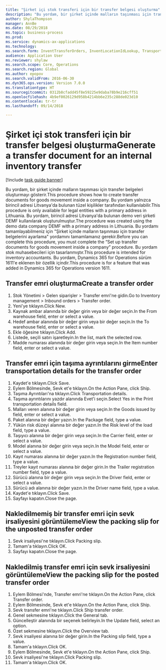 ```yaml
--- 
title: "Şirket içi stok transferi için bir transfer belgesi oluşturma"
description: "Bu yordam, bir şirket içinde malların taşınması için transfer belgeleri oluşturmayı gösterir."
author: ShylaThompson
manager: AnnBe
ms.date: 08/29/2018
ms.topic: business-process
ms.prod: 
ms.service: dynamics-ax-applications
ms.technology: 
ms.search.form: InventTransferOrders, InventLocationIdLookup, TransportationDocument, HcmWorkerLookUp, SrsReportViewerForm, InventTransferParmShip
audience: Application User
ms.reviewer: shylaw
ms.search.scope: Core, Operations
ms.search.region: Global
ms.author: epopov
ms.search.validFrom: 2016-06-30
ms.dyn365.ops.version: Version 7.0.0
ms.translationtype: HT
ms.sourcegitcommit: 0312b8cfadd45f8e59225e9daba78b9e216cff51
ms.openlocfilehash: 4b9ef0026129d958b4214bb6e235c288de023d10
ms.contentlocale: tr-tr
ms.lasthandoff: 09/14/2018

---
```

# <a name="generate-a-transfer-document-for-an-internal-inventory-transfer"></a><span data-ttu-id="85932-103">Şirket içi stok transferi için bir transfer belgesi oluşturma</span><span class="sxs-lookup"><span data-stu-id="85932-103">Generate a transfer document for an internal inventory transfer</span></span>

[!include [task guide banner](../../includes/task-guide-banner.md)]

<span data-ttu-id="85932-104">Bu yordam, bir şirket içinde malların taşınması için transfer belgeleri oluşturmayı gösterir.</span><span class="sxs-lookup"><span data-stu-id="85932-104">This procedure shows how to create transfer documents for goods movement inside a company.</span></span> <span data-ttu-id="85932-105">Bu yordam yalnızca birincil adresi Litvanya'da bulunan tüzel kişilikler tarafından kullanılabilir.</span><span class="sxs-lookup"><span data-stu-id="85932-105">This procedure is only available for legal entities with a primary address in Lithuania.</span></span> <span data-ttu-id="85932-106">Bu yordam, birincil adresi Litvanya'da bulunan demo veri şirketi DEMF kullanılarak oluşturulmuştur.</span><span class="sxs-lookup"><span data-stu-id="85932-106">The procedure was created using the demo data company DEMF with a primary address in Lithuania.</span></span> <span data-ttu-id="85932-107">Bu yordamı tamamlayabilmeniz için "Şirket içinde malların taşınması için transfer belgelerini ayarlama" yordamını tamamlamanız gerekir.</span><span class="sxs-lookup"><span data-stu-id="85932-107">Before you can complete this procedure, you must complete the “Set up transfer documents for goods movement inside a company” procedure.</span></span> <span data-ttu-id="85932-108">Bu yordam stok muhasebecileri için tasarlanmıştır.</span><span class="sxs-lookup"><span data-stu-id="85932-108">This procedure is intended for inventory accountants.</span></span> <span data-ttu-id="85932-109">Bu yordam, Dynamics 365 for Operations sürüm 1611'e eklenen bir özellik içindir.</span><span class="sxs-lookup"><span data-stu-id="85932-109">This procedure is for a feature that was added in Dynamics 365 for Operations version 1611.</span></span>


## <a name="create-a-transfer-order"></a><span data-ttu-id="85932-110">Transfer emri oluşturma</span><span class="sxs-lookup"><span data-stu-id="85932-110">Create a transfer order</span></span>
1. <span data-ttu-id="85932-111">Stok Yönetimi > Gelen siparişler > Transfer emri'ne gidin.</span><span class="sxs-lookup"><span data-stu-id="85932-111">Go to Inventory management > Inbound orders > Transfer order.</span></span>
2. <span data-ttu-id="85932-112">Yeni'ye tıklayın.</span><span class="sxs-lookup"><span data-stu-id="85932-112">Click New.</span></span>
3. <span data-ttu-id="85932-113">Kaynak ambar alanında bir değer girin veya bir değer seçin.</span><span class="sxs-lookup"><span data-stu-id="85932-113">In the From warehouse field, enter or select a value.</span></span>
4. <span data-ttu-id="85932-114">Hedef ambar alanında bir değer girin veya bir değer seçin.</span><span class="sxs-lookup"><span data-stu-id="85932-114">In the To warehouse field, enter or select a value.</span></span>
5. <span data-ttu-id="85932-115">Ekle öğesine tıklayın.</span><span class="sxs-lookup"><span data-stu-id="85932-115">Click Add.</span></span>
6. <span data-ttu-id="85932-116">Listede, seçili satırı işaretleyin.</span><span class="sxs-lookup"><span data-stu-id="85932-116">In the list, mark the selected row.</span></span>
7. <span data-ttu-id="85932-117">Madde numarası alanında bir değer girin veya seçin.</span><span class="sxs-lookup"><span data-stu-id="85932-117">In the Item number field, enter or select a value.</span></span>

## <a name="enter-transportation-details-for-the-transfer-order"></a><span data-ttu-id="85932-118">Transfer emri için taşıma ayrıntılarını girme</span><span class="sxs-lookup"><span data-stu-id="85932-118">Enter transportation details for the transfer order</span></span>
1. <span data-ttu-id="85932-119">Kaydet'e tıklayın.</span><span class="sxs-lookup"><span data-stu-id="85932-119">Click Save.</span></span>
2. <span data-ttu-id="85932-120">Eylem Bölmesinde, Sevk et'e tıklayın.</span><span class="sxs-lookup"><span data-stu-id="85932-120">On the Action Pane, click Ship.</span></span>
3. <span data-ttu-id="85932-121">Taşıma Ayrıntıları'na tıklayın.</span><span class="sxs-lookup"><span data-stu-id="85932-121">Click Transportation details.</span></span>
4. <span data-ttu-id="85932-122">Taşıma ayrıntılarını yazdır alanında Evet'i seçin.</span><span class="sxs-lookup"><span data-stu-id="85932-122">Select Yes in the Print transportation details field.</span></span>
5. <span data-ttu-id="85932-123">Malları veren alanına bir değer girin veya seçin.</span><span class="sxs-lookup"><span data-stu-id="85932-123">In the Goods issued by field, enter or select a value.</span></span>
6. <span data-ttu-id="85932-124">Paket alanına bir değer yazın.</span><span class="sxs-lookup"><span data-stu-id="85932-124">In the Package field, type a value.</span></span>
7. <span data-ttu-id="85932-125">Yükün risk düzeyi alanına bir değer yazın.</span><span class="sxs-lookup"><span data-stu-id="85932-125">In the Risk level of the load field, type a value.</span></span>
8. <span data-ttu-id="85932-126">Taşıyıcı alanına bir değer girin veya seçin.</span><span class="sxs-lookup"><span data-stu-id="85932-126">In the Carrier field, enter or select a value.</span></span>
9. <span data-ttu-id="85932-127">Model alanına bir değer girin veya seçin.</span><span class="sxs-lookup"><span data-stu-id="85932-127">In the Model field, enter or select a value.</span></span>
10. <span data-ttu-id="85932-128">Kayıt numarası alanına bir değer yazın.</span><span class="sxs-lookup"><span data-stu-id="85932-128">In the Registration number field, type a value.</span></span>
11. <span data-ttu-id="85932-129">Treyler kayıt numarası alanına bir değer girin.</span><span class="sxs-lookup"><span data-stu-id="85932-129">In the Trailer registration number field, type a value.</span></span>
12. <span data-ttu-id="85932-130">Sürücü alanına bir değer girin veya seçin.</span><span class="sxs-lookup"><span data-stu-id="85932-130">In the Driver field, enter or select a value.</span></span>
13. <span data-ttu-id="85932-131">Sürücü adı alanına bir değer yazın.</span><span class="sxs-lookup"><span data-stu-id="85932-131">In the Driver name field, type a value.</span></span>
14. <span data-ttu-id="85932-132">Kaydet'e tıklayın.</span><span class="sxs-lookup"><span data-stu-id="85932-132">Click Save.</span></span>
15. <span data-ttu-id="85932-133">Sayfayı kapatın.</span><span class="sxs-lookup"><span data-stu-id="85932-133">Close the page.</span></span>

## <a name="view-the-packing-slip-for-the-unposted-transfer-order"></a><span data-ttu-id="85932-134">Nakledilmemiş bir transfer emri için sevk irsaliyesini görüntüleme</span><span class="sxs-lookup"><span data-stu-id="85932-134">View the packing slip for the unposted transfer order</span></span>
1. <span data-ttu-id="85932-135">Sevk irsaliyesi'ne tıklayın.</span><span class="sxs-lookup"><span data-stu-id="85932-135">Click Packing slip.</span></span>
2. <span data-ttu-id="85932-136">Tamam'a tıklayın.</span><span class="sxs-lookup"><span data-stu-id="85932-136">Click OK.</span></span>
3. <span data-ttu-id="85932-137">Sayfayı kapatın.</span><span class="sxs-lookup"><span data-stu-id="85932-137">Close the page.</span></span>

## <a name="view-the-packing-slip-for-the-posted-transfer-order"></a><span data-ttu-id="85932-138">Nakledilmiş transfer emri için sevk irsaliyesini görüntüleme</span><span class="sxs-lookup"><span data-stu-id="85932-138">View the packing slip for the posted transfer order</span></span>
1. <span data-ttu-id="85932-139">Eylem Bölmesi'nde, Transfer emri'ne tıklayın.</span><span class="sxs-lookup"><span data-stu-id="85932-139">On the Action Pane, click Transfer order.</span></span>
2. <span data-ttu-id="85932-140">Eylem Bölmesinde, Sevk et'e tıklayın.</span><span class="sxs-lookup"><span data-stu-id="85932-140">On the Action Pane, click Ship.</span></span>
3. <span data-ttu-id="85932-141">Sevk transfer emri'ne tıklayın.</span><span class="sxs-lookup"><span data-stu-id="85932-141">Click Ship transfer order.</span></span>
4. <span data-ttu-id="85932-142">Genel sekmesine tıklayın.</span><span class="sxs-lookup"><span data-stu-id="85932-142">Click the General tab.</span></span>
5. <span data-ttu-id="85932-143">Güncelleştir alanında bir seçenek belirleyin.</span><span class="sxs-lookup"><span data-stu-id="85932-143">In the Update field, select an option.</span></span>
6. <span data-ttu-id="85932-144">Özet sekmesine tıklayın.</span><span class="sxs-lookup"><span data-stu-id="85932-144">Click the Overview tab.</span></span>
7. <span data-ttu-id="85932-145">Sevk irsaliyesi alanına bir değer girin.</span><span class="sxs-lookup"><span data-stu-id="85932-145">In the Packing slip field, type a value.</span></span>
8. <span data-ttu-id="85932-146">Tamam'a tıklayın.</span><span class="sxs-lookup"><span data-stu-id="85932-146">Click OK.</span></span>
9. <span data-ttu-id="85932-147">Eylem Bölmesinde, Sevk et'e tıklayın.</span><span class="sxs-lookup"><span data-stu-id="85932-147">On the Action Pane, click Ship.</span></span>
10. <span data-ttu-id="85932-148">Sevk irsaliyesi'ne tıklayın.</span><span class="sxs-lookup"><span data-stu-id="85932-148">Click Packing slip.</span></span>
11. <span data-ttu-id="85932-149">Tamam'a tıklayın.</span><span class="sxs-lookup"><span data-stu-id="85932-149">Click OK.</span></span>


